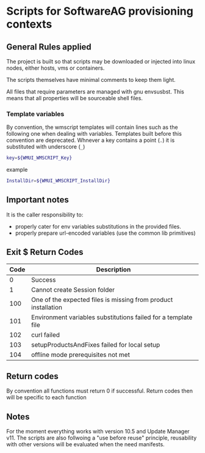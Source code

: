# Scripts for SoftwareAG provisioning contexts

## General Rules applied

The project is built so that scripts may be downloaded or injected into linux nodes, either hosts, vms or containers.

The scripts themselves have minimal comments to keep them light.

All files that require parameters are managed with gnu envsusbst. This means that all properties will be sourceable shell files.

### Template variables

By convention, the wmscript templates will contain lines such as the following one when dealing with variables. Templates built before this convention are deprecated. Whnever a key contains a point (`.`) it is substituted with underscore (`_`)

```sh
key=${WMUI_WMSCRIPT_Key}
```

example

```sh
InstallDir=${WMUI_WMSCRIPT_InstallDir}
```

## Important notes

It is the caller responsibility to:

- properly cater for env variables substitutions in the provided files.
- properly prepare url-encoded variables (use the common lib primitives)

## Exit $ Return Codes

|Code|Description|
|-|-|
|0|Success|
|1|Cannot create Session folder|
|100|One of the expected files is missing from product installation|
|101|Environment variables substitutions failed for a template file|
|102|curl failed|
|103|setupProductsAndFixes failed for local setup|
|104|offline mode prerequisites not met|

## Return codes

By convention all functions must return 0 if successful. Return codes then will be specific to each function

## Notes

For the moment everything works with version 10.5 and Update Manager v11. The scripts are also follwoing a "use before reuse" principle, reusability with other versions will be evaluated when the need manifests.
